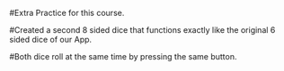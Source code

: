 
#Extra Practice for this course.

#Created a second 8 sided dice that functions exactly like the original 6 sided dice of our App.

#Both dice roll at the same time by pressing the same button.
